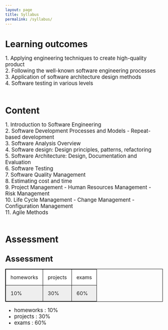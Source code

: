 ```yaml
---
layout: page
title: Syllabus
permalink: /syllabus/
---
```


<h1>Learning outcomes</h1>
<p>
<big>
1. Applying engineering techniques to create high-quality product<br>
2. Following the well-known software engineering processes<br>
3. Application of software architecture design methods<br>
4. Software testing in various levels<br>
<br>
</big>
</p>

<h1>Content</h1>
<p>
<big>
1. Introduction to Software Engineering<br>
2. Software Development Processes and Models - Repeat-based development<br>
3. Software Analysis Overview<br>
4. Software design: Design principles, patterns, refactoring<br>
5. Software Architecture: Design, Documentation and Evaluation<br>
6. Software Testing<br>
7. Software Quality Management<br>
8. Estimating cost and time<br>
9. Project Management - Human Resources Management - Risk Management<br>
10. Life Cycle Management - Change Management - Configuration Management<br>
11. Agile Methods<br>
<br>
</big>
</p>

<h1>Assessment</h1>
<p>
<big>
<!DOCTYPE html>
<html>
<head>
<style>
table {
  width:100%;
}
table, th, td {
  border: 1px solid black;
  border-collapse: collapse;
}
th, td {
  padding: 15px;
  text-align: left;
}
table#t01 tr:nth-child(even) {
  background-color: #eee;
}
table#t01 tr:nth-child(odd) {
 background-color: #fff;
}
table#t01 th {
  background-color: black;
  color: white;
}
</style>
</head>
<body>

<h2>Assessment</h2>

<table id="t01">
  <tr>
    <td>homeworks</td>
    <td>projects</td>
    <td>exams</td>
  </tr>
  <tr>
    <td>10%</td>
    <td>30%</td>
    <td>60%</td>
  </tr>
</table>

</body>
</html>

- homeworks  : 10%<br>
- projects : 30%<br>
- exams : 60%<br>

</big>
</p>
